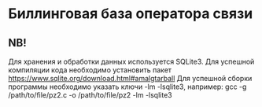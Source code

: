 # Биллинговая база оператора связи
## NB! 
Для хранения и обработки данных используется SQLite3. Для успешной компиляции кода необходимо установить пакет 
https://www.sqlite.org/download.html#amalgtarball
Для успешной сборки программы необходимо указать ключи -lm -lsqlite3, например: 
gcc -g /path/to/file/pz2.c -o /path/to/file/pz2 -lm -lsqlite3 
